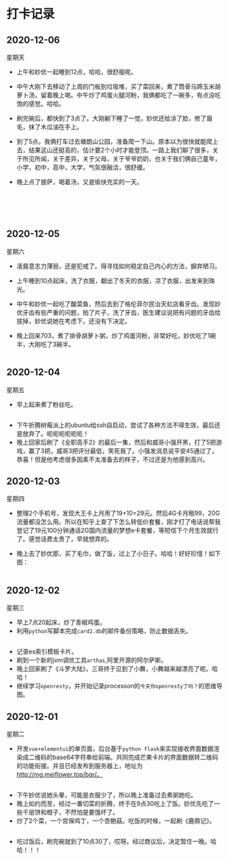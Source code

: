 # 打卡记录

## 2020-12-06

星期天

* 上午和妙优一起睡到12点，哈哈，很舒服呢。

* 中午大刚下去移动了上周的门板到垃圾堆，买了菜回来，煮了筒骨马蹄玉米胡萝卜汤，留着晚上喝。中午炒了鸡蛋火腿河粉，我俩都吃了一碗多，有点没吃饱的感觉。哈哈。

* 刷完碗后，都快到了3点了。大刚躺下睡了一觉，妙优还给涂了脸，修了眉毛，抹了木瓜油在手上。

* 到了5点，我俩打车过去塘朗山公园，准备爬一下山。原本以为很快就能爬上去，结果这山还挺高的，估计要2个小时才能登顶。一路上我们聊了很多，关于所见所闻，关于差异，关于父母，关于爷爷奶奶，也关于我们俩自己童年，小学，初中，高中，大学，气氛很融洽，很舒缓。

* 晚上点了披萨，喝着汤，又是愉快充实的一天。

  <p>
      <img :src="$withBase('/res/703/eat9.png')" alt="">
  </p>

  <p>
      <img :src="$withBase('/res/703/eat10.png')" alt="">
  </p>

  <p>
      <img :src="$withBase('/res/703/eat11.png')" alt="">
  </p>

  <p>
      <img :src="$withBase('/res/love/tls01.jpg')" alt="">
  </p>

  <p>
      <img :src="$withBase('/res/love/tls02.jpg')" alt="">
  </p>

## 2020-12-05

星期六

* 凌晨意志力薄弱，还是犯戒了。得寻找如何稳定自己内心的方法，摒弃陋习。

* 上午睡到10点起床，洗了衣服，翻出了冬天的衣服，凉了衣服，出发来到珠光。

* 中午和妙优一起吃了酸菜鱼，然后去到了格伦菲尔民治天虹店看牙齿。发现妙优牙齿有些严重的问题，拍了片子，洗了牙齿，医生建议说把有问题的牙齿给拔掉，妙优说她在考虑下，还没有下决定。

* 晚上回来703，煮了排骨胡萝卜粥，炒了鸡蛋河粉，非常好吃，妙优吃了1碗半，大刚吃了3碗半。

  <p>
      <img :src="$withBase('/res/703/eat8.jpg')" alt="">
  </p>

## 2020-12-04

星期五

* 早上起来煮了粉丝吃。

<p>
    <img :src="$withBase('/res/703/eat7.png')" alt="">
</p>

* 下午折腾树莓派上的ubuntu给ssh自启动，尝试了各种方法不得生效，最后还是放弃了。呃呃呃呃呃呃！
* 晚上回家后刷了《全职高手2》的最后一集，然后和威哥小强开黑，打了5把游戏，赢了3把，威哥3把评分最低，笑死我了。小强发消息说平安45通过了，恭喜！但是他考虑很多因素不太准备去的样子，不过还是为他感到高兴。

## 2020-12-03

星期四

* 整理2个手机号，发现大王卡上月用了19+10=29元。然后4G卡月租99，20G流量都没怎么用。所以在知乎上查了下怎么转低价套餐，刚才打了电话说帮我登记了19元100分钟通话2G国内流量的梦想e卡套餐，等短信下个月生效就行了。感觉话费太贵了，早就想弄的。

* 晚上去了妙优那，买了毛巾，做了饭，过上了小日子。哈哈！好好珍惜！如下图：

  <p>
      <img :src="$withBase('/res/703/eat6.png')" alt="">
  </p>

## 2020-12-02

星期三

* 早上7点20起床，炒了青椒鸡蛋。
* 利用`python`写脚本完成`card2.db`的邮件备份策略，防止数据丢失。

<p>
    <img :src="$withBase('/res/703/eat5.png')" alt="">
</p>

* 记录es索引模板卡片。
* 刷到一个新的jvm调优工具`arthas`,阿里开源的阿尔萨斯。
* 晚上回家刷了《斗罗大陆》，三哥终于见到了小舞，小舞越来越漂亮了呢。哈哈！
* 继续学习`openresty`，并开始记录processon的`今天你openresty了吗？`的思维导图。

## 2020-12-01

星期二

* 开发`vue+elementui`的单页面，后台基于`python flask`来实现接收界面数据渲染成二维码的base64字符串给前端。共同完成芒果卡片的界面数据转二维码的功能衔接。并且已经发布到服务器上，地址为 http://mg.meiflower.top/bqr/。

<p>
    <img :src="$withBase('/res/develop/bqr.png')" alt="">
</p>

* 下午妙优说她头晕，可能是衣服少了，所以晚上准备过去煮粥她吃。
* 晚上如约而至，经过一番切菜的折腾，终于在9点30吃上了饭。妙优先吃了一些千层饼和橙子，不然怕是要饿坏了。
* 炒了2个菜，一个宫保鸡丁，一个杏鲍菇。吃饭的时候，一起刷《鹿鼎记》。

<p>
    <img :src="$withBase('/res/703/eat4.png')" alt="">
</p>

* 吃过饭后，刷完碗就到了10点30了，哎呀。经过商议后，决定暂住一晚。哈哈！！！